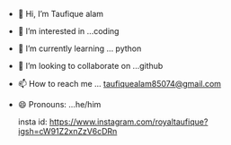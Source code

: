 - 👋 Hi, I’m Taufique alam
- 👀 I’m interested in ...coding
- 🌱 I’m currently learning ... python
- 💞️ I’m looking to collaborate on ...github
- 📫 How to reach me ... taufiquealam85074@gmail.com
- 😄 Pronouns: ...he/him

  insta id: https://www.instagram.com/royaltaufique?igsh=cW91Z2xnZzV6cDRn

<!---
Taufique-art/Taufique-art is a ✨ special ✨ repository because its `README.md` (this file) appears on your GitHub profile.
You can click the Preview link to take a look at your changes.
--->
